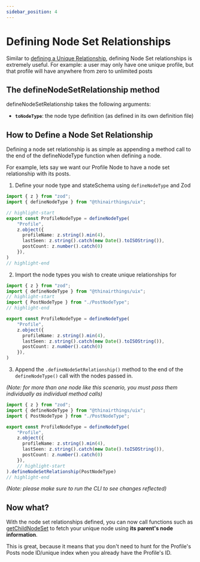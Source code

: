 ```yaml
---
sidebar_position: 4
---
```


# Defining Node Set Relationships

Similar to [defining a Unique Relationship](/docs/defining-nodes/defineUniqueRelationship), defining Node Set relationships is extremely useful. For example: a user may only have one unique profile, but that profile will have anywhere from zero to unlimited posts

## The defineNodeSetRelationship method

defineNodeSetRelationship takes the following arguments:
- **`toNodeType`**: the node type definition (as defined in its own definition file)

## How to Define a Node Set Relationship

Defining a node set relationship is as simple as appending a method call to the end of the defineNodeType function when defining a node.

For example, lets say we want our Profile Node to have a node set relationship with its posts.

1. Define your node type and stateSchema using `defineNodeType` and Zod
```typescript title="./src/libs/nodes/ProfileNodeType.ts"
import { z } from "zod";
import { defineNodeType } from "@thinairthings/uix";

// highlight-start
export const ProfileNodeType = defineNodeType(
    "Profile",
    z.object({
      profileName: z.string().min(4),
      lastSeen: z.string().catch(new Date().toISOString()),
      postCount: z.number().catch(0)
    }),
)
// highlight-end
```

2. Import the node types you wish to create unique relationships for
```typescript title="./src/libs/nodes/ProfileNodeType.ts"
import { z } from "zod";
import { defineNodeType } from "@thinairthings/uix";
// highlight-start
import { PostNodeType } from "./PostNodeType";
// highlight-end

export const ProfileNodeType = defineNodeType(
    "Profile",
    z.object({
      profileName: z.string().min(4),
      lastSeen: z.string().catch(new Date().toISOString()),
      postCount: z.number().catch(0)
    }),
)
```


3. Append the `.defineNodeSetRelationship()` method to the end of the `defineNodeType()` call with the nodes passed in.

_(Note: for more than one node like this scenario, you must pass them individually as individual method calls)_

```typescript title="./src/libs/nodes/ProfileNodeType.ts"
import { z } from "zod";
import { defineNodeType } from "@thinairthings/uix";
import { PostNodeType } from "./PostNodeType";

export const ProfileNodeType = defineNodeType(
    "Profile",
    z.object({
      profileName: z.string().min(4),
      lastSeen: z.string().catch(new Date().toISOString()),
      postCount: z.number().catch(0)
    }),
    // highlight-start
).defineNodeSetRelationship(PostNodeType)
// highlight-end
```

_(Note: please make sure to run the CLI to see changes reflected)_

## Now what?

With the node set relationships defined, you can now call functions such as [getChildNodeSet](/docs/functions/getChildNodeSet) to fetch your unique node using **its parent's node information**. 

This is great, because it means that you don't need to hunt for the Profile's Posts node ID/unique index when you already have the Profile's ID.
